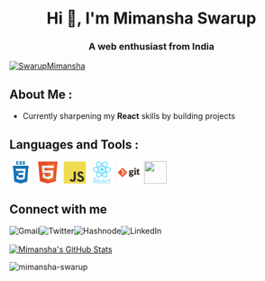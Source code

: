 

<!--
**mimansha-swarup/mimansha-swarup** is a ✨ _special_ ✨ repository because its `README.md` (this file) appears on your GitHub profile.

Here are some ideas to get you started:

- 🔭 I’m currently working on ...
- 🌱 I’m currently learning ...
- 👯 I’m looking to collaborate on ...
- 🤔 I’m looking for help with ...
- 💬 Ask me about ...
- 📫 How to reach me: ...
- 😄 Pronouns: ...
- ⚡ Fun fact: ...
<img src="https://komarev.com/ghpvc/?username=mimansha-swarup&style=flat-square" />
<img src="https://github.com/devicons/devicon/blob/master/icons/redux/redux-original.svg" title="Redux" alt="Redux " width="40" height="40"/>&nbsp;
  <img src="https://img.icons8.com/color/48/000000/typescript.png" title="Typescript" alt="Typescript width="40" height="40"/>&nbsp;
 

-->
<h1 align="center">Hi 👋, I'm Mimansha Swarup</h1>
<h3 align="center">A  web enthusiast from India</h3>
<p align="left"> <a href="https://twitter.com/SwarupMimansha" target="blank"><img src="https://img.shields.io/twitter/follow/SwarupMimansha?logo=twitter&style=flat-square" alt="SwarupMimansha" /></a> </p>


 ## About Me :

- Currently sharpening my  **React** skills by building projects


## Languages and Tools :
<div>
  <img src="https://github.com/devicons/devicon/blob/master/icons/css3/css3-plain-wordmark.svg"  title="CSS3" alt="CSS" width="40" height="40"/>&nbsp;
  <img src="https://github.com/devicons/devicon/blob/master/icons/html5/html5-original.svg" title="HTML5" alt="HTML" width="40" height="40"/>&nbsp;
   <img src="https://github.com/devicons/devicon/blob/master/icons/javascript/javascript-original.svg" title="JavaScript" alt="JavaScript" width="40" height="40"/>&nbsp;
  <img src="https://github.com/devicons/devicon/blob/master/icons/react/react-original-wordmark.svg" title="React" alt="React" width="40" height="40"/>&nbsp;
  <img src="https://github.com/devicons/devicon/blob/master/icons/git/git-original-wordmark.svg" title="Git" **alt="Git" width="40" height="40"/>&nbsp;
  <img src="https://img.icons8.com/color/48/000000/firebase.png" width="40" height="40" />&nbsp;
                                                                                                                     
</div>


## Connect with me
<a href="mailto:mimanshaswarup@gmail.com"><img src="https://img.shields.io/badge/Gmail-D14836?style=for-the-badge&logo=gmail&logoColor=white" alt="Gmail" align="left"/></a> 
<a href="https://twitter.com/SwarupMimansha"><img src="https://img.shields.io/badge/Twitter-1DA1F2?style=for-the-badge&logo=twitter&logoColor=white" alt="Twitter"  align="left"/></a>
<a href="https://mimansha-swarup.hashnode.dev/"><img src="https://img.shields.io/badge/Hashnode-2962FF?style=for-the-badge&logo=hashnode&logoColor=white" alt="Hashnode" align="left" /> </a>
<a href="https://www.linkedin.com/in/mimansha-swarup/"><img src="https://img.shields.io/badge/LinkedIn-0077B5?style=for-the-badge&logo=linkedin&logoColor=white" alt="LinkedIn" align="left"/></a>
<br>
 
 <a href="https://github.com/mimansha-swarup">
  <img align="center" src="https://github-readme-stats.vercel.app/api?username=mimansha-swarup&show_icons=true&line_height=27&count_private=true&theme=algolia" alt="Mimansha's GitHub Stats" />
</a>
 
 <p><img align="left" src="https://github-readme-stats.vercel.app/api/top-langs?username=mimansha-swarup&show_icons=true&locale=en&layout=compact" alt="mimansha-swarup" /></p>

 
